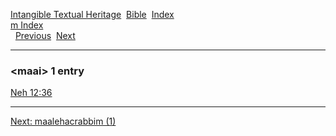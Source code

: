[Intangible Textual Heritage](../../index)  [Bible](../index) 
[Index](index)   
[m Index](_m_)  
  [Previous](c06992)  [Next](c06994) 

------------------------------------------------------------------------

### &lt;maai&gt; 1 entry

[Neh 12:36](../kjv/neh012.htm#036)  

------------------------------------------------------------------------

[Next: maalehacrabbim (1)](c06994)
